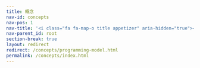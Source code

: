 ```yaml
---
title: 概念
nav-id: concepts
nav-pos: 1
nav-title: '<i class="fa fa-map-o title appetizer" aria-hidden="true"></i> 概念'
nav-parent_id: root
section-break: true
layout: redirect
redirect: /concepts/programming-model.html
permalink: /concepts/index.html
---
```

<!--
Licensed to the Apache Software Foundation (ASF) under one
or more contributor license agreements.  See the NOTICE file
distributed with this work for additional information
regarding copyright ownership.  The ASF licenses this file
to you under the Apache License, Version 2.0 (the
"License"); you may not use this file except in compliance
with the License.  You may obtain a copy of the License at

  http://www.apache.org/licenses/LICENSE-2.0

Unless required by applicable law or agreed to in writing,
software distributed under the License is distributed on an
"AS IS" BASIS, WITHOUT WARRANTIES OR CONDITIONS OF ANY
KIND, either express or implied.  See the License for the
specific language governing permissions and limitations
under the License.
-->
